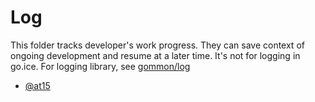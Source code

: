 # Log

This folder tracks developer's work progress. They can save context of ongoing development and resume at a later time.
It's not for logging in go.ice. For logging library, see [gommon/log](https://github.com/dyweb/gommon/tree/master/log)

- [@at15](at15)